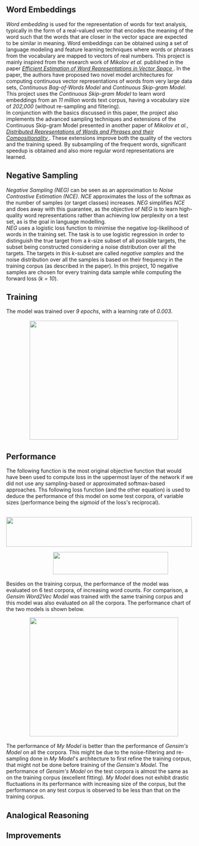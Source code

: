 ## Word Embeddings
*Word embedding* is used for the representation of words for text analysis, typically in the form of a real-valued vector that encodes the meaning of the word such that the words that are closer in the vector space are expected to be similar in meaning. Word embeddings can be obtained using a set of language modeling and feature learning techniques where words or phrases from the vocabulary are mapped to vectors of real numbers. This project is mainly inspired from the research work of *Mikolov et al.* published in the paper <a href="https://arxiv.org/pdf/1301.3781.pdf"> *Efficient Estimation of Word Representations in Vector Space* </a>. In the paper, the authors have proposed two novel model architectures for computing continuous vector representations of words from very large data sets, *Continuous Bag-of-Words Model* and *Continuous Skip-gram Model*. This project uses the *Continuous Skip-gram Model* to learn word embeddings from an *11 million* words text corpus, having a vocabulary size of *202,000* (without re-sampling and filtering).<br> In conjunction with the basics discussed in this paper, the project also implements the advanced sampling techniques and extensions of the Continuous Skip-gram Model presented in another paper of *Mikolov et al.*, <a href="https://proceedings.neurips.cc/paper/2013/file/9aa42b31882ec039965f3c4923ce901b-Paper.pdf"> *Distributed Representations of Words and Phrases and their Compositionality* </a>. These extensions improve both the quality of the vectors and the training speed. By subsampling of the frequent words, significant speedup is obtained and also more regular word representations are learned.

## Negative Sampling
*Negative Sampling (NEG)* can be seen as an approximation to *Noise Contrastive Estimation (NCE)*. *NCE* approximates the loss of the softmax as the number of samples (or target classes) increases. *NEG* simplifies *NCE* and does away with this guarantee, as the objective of *NEG* is to learn high-quality word representations rather than achieving low perplexity on a test set, as is the goal in language modelling. <br>
*NEG* uses a logistic loss function to minimise the negative log-likelihood of words in the training set. The task is to use logistic regression in order to distinguish the true target from a *k*-size subset of all possible targets, the subset being constructed considering a noise distribution over all the targets. The targets in this *k*-subset are called *negative samples* and the noise distribution over all the samples is based on their frequency in the training corpus (as described in the paper). In this project, 10 negative samples are chosen for every training data sample while computing the forward loss (*k = 10*).

## Training
The model was trained over *9 epochs*, with a learning rate of *0.003*.<br><br>
&nbsp;&nbsp;&nbsp;&nbsp;&nbsp;&nbsp;&nbsp;&nbsp;&nbsp;&nbsp;&nbsp;&nbsp;&nbsp;&nbsp;&nbsp;&nbsp;<img src="https://user-images.githubusercontent.com/66432513/120228304-79283e80-c268-11eb-88bc-a51ff90f2fa0.png" width = '400' height = '320'> 

## Performance
The following function is the most original objective function that would have been used to compute loss in the uppermost layer of the network if we did not use any sampling-based or approximated softmax-based approaches. Ths following loss function (and the other equation) is used to deduce the performance of this model on some test corpora, of variable sizes (performance being the *sigmoid* of the loss's reciprocal).<br>

&nbsp;&nbsp;&nbsp;&nbsp;&nbsp;&nbsp;&nbsp;&nbsp;&nbsp;&nbsp;&nbsp;&nbsp;&nbsp;&nbsp;&nbsp;&nbsp;<img src="https://user-images.githubusercontent.com/66432513/120231051-31a4b100-c26e-11eb-993f-fcdf23f4dae5.png" width = '500' height = '80'>

&nbsp;&nbsp;&nbsp;&nbsp;&nbsp;&nbsp;&nbsp;&nbsp;&nbsp;&nbsp;&nbsp;&nbsp;&nbsp;&nbsp;&nbsp;&nbsp;&nbsp;&nbsp;&nbsp;&nbsp;&nbsp;&nbsp;&nbsp;&nbsp;&nbsp;&nbsp;&nbsp;&nbsp;&nbsp;&nbsp;&nbsp;&nbsp;<img src="https://user-images.githubusercontent.com/66432513/120231310-bc85ab80-c26e-11eb-97b6-201af5a14571.png" width = '310' height = '60'>

Besides on the training corpus, the performance of the model was evaluated on 6 test corpora, of increasing word counts. For comparison, a *Gensim Word2Vec Model* was trained with the same training corpus and this model was also evaluated on all the corpora. The performance chart of the two models is shown below.

&nbsp;&nbsp;&nbsp;&nbsp;&nbsp;&nbsp;&nbsp;&nbsp;&nbsp;&nbsp;&nbsp;&nbsp;&nbsp;&nbsp;&nbsp;&nbsp;<img src="https://user-images.githubusercontent.com/66432513/120229946-e7bacb80-c26b-11eb-9114-7fe61bbb55ff.png" width = '400' height = '320'>

The performance of *My Model* is better than the performance of *Gensim's Model* on all the corpora. This might be due to the noise-filtering and re-sampling done in *My Model*'s architecture to first refine the training corpus, that might not be done before training of the *Gensim's Model*. The performance of *Gensim's Model* on the test corpora is almost the same as on the training corpus (excellent fitting). *My Model* does not exhibit drastic fluctuations in its performance with increasing size of the corpus, but the performance on any test corpus is observed to be less than that on the training corpus.

## Analogical Reasoning

## Improvements

